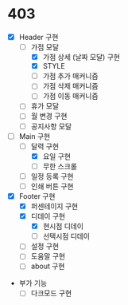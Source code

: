 # 403

- [x] Header 구현
    - [ ] 가점 모달 
        - [x] 가점 상세 (날짜 모달) 구현
        - [x] STYLE
        - [ ] 가점 추가 매커니즘
        - [ ] 가점 삭제 매커니즘
        - [ ] 가점 이동 매커니즘
    - [ ] 휴가 모달
    - [ ] 월 변경 구현
    - [ ] 공지사항 모달
- [ ] Main 구현
    - [ ] 달력 구현
        - [x] 요일 구현
        - [ ] 무한 스크롤
    - [ ] 일정 등록 구현
    - [ ] 인쇄 버튼 구현
- [x] Footer 구현
    - [x] 퍼센테이지 구현
    - [x] 디데이 구현
        - [x] 현시점 디데이
        - [ ] 선택시점 디데이
    - [ ] 설정 구현
    - [ ] 도움말 구현 
    - [ ] about 구현

- 부가 기능
    - [ ] 다크모드 구현